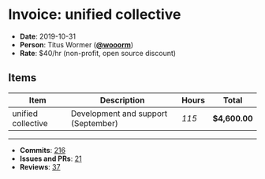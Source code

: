 # Invoice: unified collective

*   **Date**: 2019-10-31
*   **Person**: Titus Wormer ([**@wooorm**](https://github.com/wooorm))
*   **Rate**: $40/hr (non-profit, open source discount)

## Items

| Item               | Description                         | Hours | Total         |
| ------------------ | ----------------------------------- | ----- | ------------- |
| unified collective | Development and support (September) | *115* | **$4,600.00** |

***

*   **Commits**: [216](https://github.com/search?q=author%3Awooorm+committer-date%3A%222019-10-01..2019-11-01%22&type=Commits)
*   **Issues and PRs**: [21](https://github.com/search?q=author%3Awooorm+created%3A%222019-10-01..2019-11-01%22&type=Issues)
*   **Reviews**: [37](https://github.com/search?q=reviewed-by%3Awooorm+created%3A%222019-10-01..2019-11-01%22&type=Issues)
